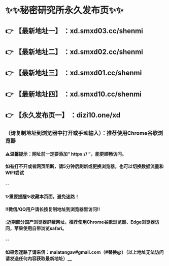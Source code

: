 # :sparkles::sparkles:秘密研究所永久发布页:sparkles::sparkles:

 :point_right: 【最新地址一】 ：xd.smxd03.cc/shenmi
 ------
 :point_right: 【最新地址二】 ：xd.smxd02.cc/shenmi
 ------
 :point_right: 【最新地址三】 ：xd.smxd01.cc/shenmi
 ------
 :point_right: 【最新地址四】 ：xd.smxd10.cc/shenmi
 ------
 :point_right: 【永久发布页一】 ：dizi10.one/xd
 ------
### （请复制地址到浏览器中打开或手动输入）：推荐使用Chrome谷歌浏览器
#### ⚠温馨提示：网址前一定要添加“ https:// ”，能更顺畅访问。
#### 如有打不开或者网页阻断，请5分钟后刷新或更换浏览器，也可以切换数据流量和WIFI尝试
--
#### :sparkles:重要提醒:sparkles:收藏本页面，避免迷路！
#### ‼️微信/QQ用户请长按复制地址到浏览器里访问‼
#### :近期部分国产浏览器屏蔽网址，推荐使用Chrome谷歌浏览器、Edge浏览器访问，苹果使用自带浏览safari。
--
#### 如果您迷路了请来信：malatangav#gmail.com（#替换@）（以上地址无法访问请发送任何内容获取最新地址）__
